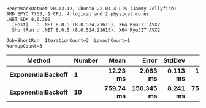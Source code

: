 ```

BenchmarkDotNet v0.13.12, Ubuntu 22.04.4 LTS (Jammy Jellyfish)
AMD EPYC 7763, 1 CPU, 4 logical and 2 physical cores
.NET SDK 8.0.300
  [Host]   : .NET 8.0.5 (8.0.524.21615), X64 RyuJIT AVX2
  ShortRun : .NET 8.0.5 (8.0.524.21615), X64 RyuJIT AVX2

Job=ShortRun  IterationCount=3  LaunchCount=1  
WarmupCount=3  

```
| Method             | Number | Mean      | Error      | StdDev   | Min       | Max       | Allocated |
|------------------- |------- |----------:|-----------:|---------:|----------:|----------:|----------:|
| **ExponentialBackoff** | **1**      |  **12.23 ms** |   **2.063 ms** | **0.113 ms** |  **12.12 ms** |  **12.34 ms** |     **520 B** |
| **ExponentialBackoff** | **10**     | **759.74 ms** | **150.345 ms** | **8.241 ms** | **752.29 ms** | **768.59 ms** |    **4120 B** |
